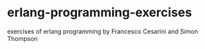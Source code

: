 erlang-programming-exercises
============================

exercises of erlang programming by Francesco Cesarini and Simon Thompson
